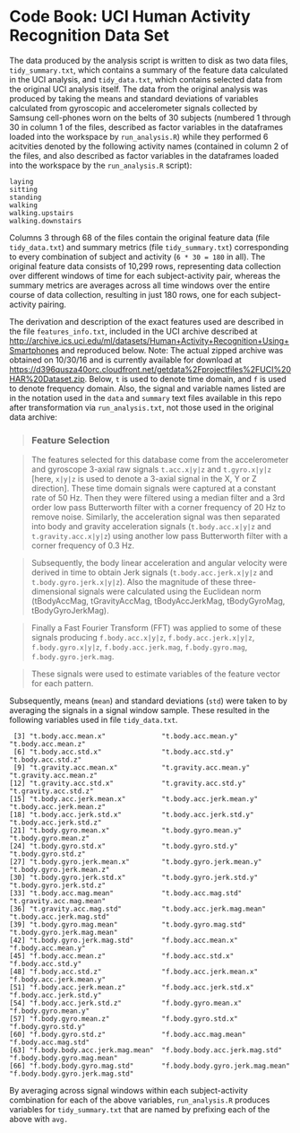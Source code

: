 # Code Book: UCI Human Activity Recognition Data Set
The data produced by the analysis script is written to disk as two data files, `tidy_summary.txt`, which contains a summary of the feature data calculated in the UCI analysis, and `tidy_data.txt`, which contains selected data from the original UCI analysis itself. The data from the original analysis was produced by taking the means and standard deviations of variables calculated from gyroscopic and accelerometer signals collected by Samsung cell-phones worn on the belts of 30 subjects (numbered 1 through 30 in column 1 of the files, described as factor variables in the dataframes loaded into the workspace by `run_analysis.R`) while they performed 6 acitvities denoted by the following activity names (contained in column 2 of the files, and also described as factor variables in the dataframes loaded into the workspace by the `run_analysis.R` script):
````
laying
sitting
standing
walking
walking.upstairs
walking.downstairs
````
Columns 3 through 68 of the files contain the original feature data (file `tidy_data.txt`) and summary metrics (file `tidy_summary.txt`) corresponding to  every combination of subject and activity (`6 * 30 = 180` in all). The original feature data consists of 10,299 rows, representing data collection over different windows of time for each subject-activity pair, whereas the summary metrics are averages across all time windows over the entire course of data collection, resulting in just 180 rows, one for each subject-activity pairing.

The derivation and description of the exact features used are described in the file `features_info.txt`, included in the UCI archive described at <http://archive.ics.uci.edu/ml/datasets/Human+Activity+Recognition+Using+Smartphones> and reproduced below.  Note: The actual zipped archive was obtained on 10/30/16 and is currently available for download at <https://d396qusza40orc.cloudfront.net/getdata%2Fprojectfiles%2FUCI%20HAR%20Dataset.zip>.  Below, `t` is used to denote time domain, and `f` is used to denote frequency domain.  Also, the signal and variable names listed are in the notation used in the `data` and `summary` text files available in this repo after transformation via `run_analysis.txt`, not those used in the original data archive:

> ### Feature Selection 

> The features selected for this database come from the accelerometer and gyroscope 3-axial raw signals `t.acc.x|y|z` and `t.gyro.x|y|z` [here, `x|y|z` is used to denote a 3-axial signal in the X, Y or Z direction]. These time domain signals were captured at a constant rate of 50 Hz. Then they were filtered using a median filter and a 3rd order low pass Butterworth filter with a corner frequency of 20 Hz to remove noise. Similarly, the acceleration signal was then separated into body and gravity acceleration signals (`t.body.acc.x|y|z` and `t.gravity.acc.x|y|z`) using another low pass Butterworth filter with a corner frequency of 0.3 Hz. 

> Subsequently, the body linear acceleration and angular velocity were derived in time to obtain Jerk signals (`t.body.acc.jerk.x|y|z` and `t.body.gyro.jerk.x|y|z`). Also the magnitude of these three-dimensional signals were calculated using the Euclidean norm (tBodyAccMag, tGravityAccMag, tBodyAccJerkMag, tBodyGyroMag, tBodyGyroJerkMag). 

> Finally a Fast Fourier Transform (FFT) was applied to some of these signals producing `f.body.acc.x|y|z`, `f.body.acc.jerk.x|y|z`, `f.body.gyro.x|y|z`, `f.body.acc.jerk.mag`, `f.body.gyro.mag`, `f.body.gyro.jerk.mag`. 

> These signals were used to estimate variables of the feature vector for each pattern. 

Subsequently, means (`mean`) and standard deviations (`std`) were taken to by averaging the signals in a signal window sample.  These resulted in the following variables used in file `tidy_data.txt`.
````
 [3] "t.body.acc.mean.x"              "t.body.acc.mean.y"              "t.body.acc.mean.z"             
 [6] "t.body.acc.std.x"               "t.body.acc.std.y"               "t.body.acc.std.z"              
 [9] "t.gravity.acc.mean.x"           "t.gravity.acc.mean.y"           "t.gravity.acc.mean.z"          
[12] "t.gravity.acc.std.x"            "t.gravity.acc.std.y"            "t.gravity.acc.std.z"           
[15] "t.body.acc.jerk.mean.x"         "t.body.acc.jerk.mean.y"         "t.body.acc.jerk.mean.z"        
[18] "t.body.acc.jerk.std.x"          "t.body.acc.jerk.std.y"          "t.body.acc.jerk.std.z"         
[21] "t.body.gyro.mean.x"             "t.body.gyro.mean.y"             "t.body.gyro.mean.z"            
[24] "t.body.gyro.std.x"              "t.body.gyro.std.y"              "t.body.gyro.std.z"             
[27] "t.body.gyro.jerk.mean.x"        "t.body.gyro.jerk.mean.y"        "t.body.gyro.jerk.mean.z"       
[30] "t.body.gyro.jerk.std.x"         "t.body.gyro.jerk.std.y"         "t.body.gyro.jerk.std.z"        
[33] "t.body.acc.mag.mean"            "t.body.acc.mag.std"             "t.gravity.acc.mag.mean"        
[36] "t.gravity.acc.mag.std"          "t.body.acc.jerk.mag.mean"       "t.body.acc.jerk.mag.std"       
[39] "t.body.gyro.mag.mean"           "t.body.gyro.mag.std"            "t.body.gyro.jerk.mag.mean"     
[42] "t.body.gyro.jerk.mag.std"       "f.body.acc.mean.x"              "f.body.acc.mean.y"             
[45] "f.body.acc.mean.z"              "f.body.acc.std.x"               "f.body.acc.std.y"              
[48] "f.body.acc.std.z"               "f.body.acc.jerk.mean.x"         "f.body.acc.jerk.mean.y"        
[51] "f.body.acc.jerk.mean.z"         "f.body.acc.jerk.std.x"          "f.body.acc.jerk.std.y"         
[54] "f.body.acc.jerk.std.z"          "f.body.gyro.mean.x"             "f.body.gyro.mean.y"            
[57] "f.body.gyro.mean.z"             "f.body.gyro.std.x"              "f.body.gyro.std.y"             
[60] "f.body.gyro.std.z"              "f.body.acc.mag.mean"            "f.body.acc.mag.std"            
[63] "f.body.body.acc.jerk.mag.mean"  "f.body.body.acc.jerk.mag.std"   "f.body.body.gyro.mag.mean"     
[66] "f.body.body.gyro.mag.std"       "f.body.body.gyro.jerk.mag.mean" "f.body.body.gyro.jerk.mag.std"
````
By averaging across signal windows within each subject-activity combination for each of the above variables, `run_analysis.R` produces variables for `tidy_summary.txt` that are named by prefixing each of the above with `avg.`
